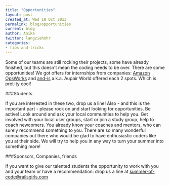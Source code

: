 ```yaml
---
title: "Opportunities"
layout: post
created_at: Wed 10 Oct 2013
permalink: blog/opportunities
current: blog
author: Anika
twitter: langziehohr
categories:
- tips-and-tricks
---
```


Some of our teams are still rocking their projects, some have already finished, but this doesn't mean the coding needs to be over. There are some opportunities! We got offers for internships from companies: 
[Amazon OpsWorks](http://aws.amazon.com/de/opsworks/) and [and-is](http://www.and-is.de/) a.k.a. Aupair World  offered each 2 spots. Which is pret-ty cool! 

###Students

If you are interested in these two, drop us a line!
Also - and this is the important part - please rock on and start looking for opportunities. Be active!
Look around and ask your local communities to help you. Get involved with your local user groups, start or join a study group, help to coach newcomers. You already know your coaches and mentors, who can surely recommend something to you. There are so many wonderful companies out there who would be glad to have enthusiastic coders like you at their side. We will try to help you in any way to turn your summer into something more!

###Sponsors, Companies, friends

If you want to give our talented students the opportunity to work with you and your team or have a recommendation: drop us a line at [summer-of-code@railsgirls.com](mailto:summer-of-code@railsgirls.com)

